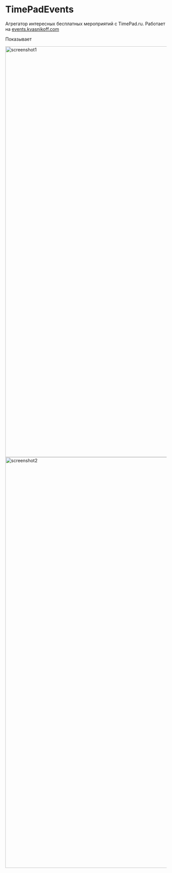 # TimePadEvents
Агрегатор интересных бесплатных мероприятий с TimePad.ru. Работает на <a href="http://events.kvasnikoff.com">events.kvasnikoff.com</a>

Показывает


<img width="1280" alt="screenshot1" src="https://user-images.githubusercontent.com/40367440/42727209-1e82ce00-87ab-11e8-8f76-202f31479077.png">
<img width="1280" alt="screenshot2" src="https://user-images.githubusercontent.com/40367440/42727210-216dfb08-87ab-11e8-9792-9f5b9359e05d.png">
